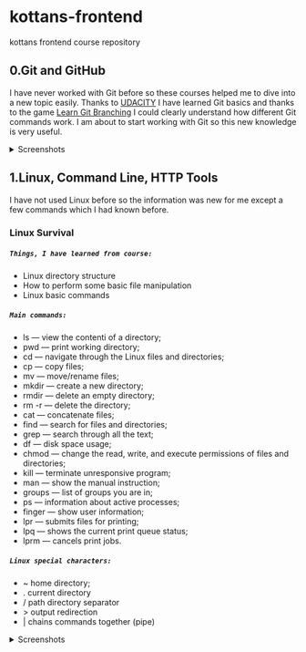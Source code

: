# kottans-frontend
kottans frontend course repository

## 0.Git and GitHub
I have never worked with Git before so these courses helped me to dive into a new topic easily. Thanks to [UDACITY](https://classroom.udacity.com/courses/ud123) I have learned Git basics and thanks to the game [Learn Git Branching](https://learngitbranching.js.org/?locale=uk) I could clearly understand how different Git commands work. I am about to start working with Git so this new knowledge is very useful.

<details>
<summary>Screenshots</summary>

![](https://github.com/YuliiaHordiichuk/kottans-frontend/blob/main/task_git_github/udacity.png "UDACITY")
![](https://github.com/YuliiaHordiichuk/kottans-frontend/blob/main/task_git_github/learngitbranching.js.png "learngitbranching-1")
![](https://github.com/YuliiaHordiichuk/kottans-frontend/blob/main/task_git_github/learngitbranching.js-1.png "learngitbranching-2")
</details>

## 1.Linux, Command Line, HTTP Tools
I have not used Linux before so the information was new for me except a few commands which I had known before. 

### Linux Survival

##### `Things, I have learned from course:` 
- Linux directory structure
- How to perform some basic file manipulation
- Linux basic commands 

##### `Main commands:` 
- ls — view the contentі of a directory; 
- pwd — print working directory; 
- cd — navigate through the Linux files and directories;
- cp — copy files; 
- mv — move/rename files; 
- mkdir — create a new directory;
- rmdir — delete an empty directory;
- rm -r — delete the directory; 
- cat — concatenate files; 
- find — search for files and directories; 
- grep — search through all the text;
- df — disk space usage; 
- chmod — change the read, write, and execute permissions of files and directories; 
- kill — terminate unresponsive program; 
- man — show the manual instruction; 
- groups — list of groups you are in; 
- ps — information about active processes; 
- finger — show user information; 
- lpr — submits files for printing; 
- lpq — shows the current print queue status; 
- lprm — cancels print jobs. 

##### `Linux special characters:`
- ~ home directory; 
- . current directory
- / path directory separator
- &gt; output redirection
- | chains commands together (pipe)

<details>
<summary>Screenshots</summary>

![](https://github.com/YuliiaHordiichuk/kottans-frontend/blob/main/task_linux_cli/quiz-1.png "quiz-1")
![](https://github.com/YuliiaHordiichuk/kottans-frontend/blob/main/task_linux_cli/quiz-2.png "quiz-2")
![](https://github.com/YuliiaHordiichuk/kottans-frontend/blob/main/task_linux_cli/quiz-3.png "quiz-3")
![](https://github.com/YuliiaHordiichuk/kottans-frontend/blob/main/task_linux_cli/quiz-4.png "quiz-4")
</details>











